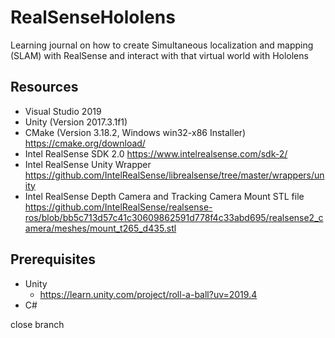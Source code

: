 # RealSenseHololens
Learning journal on how to create Simultaneous localization and mapping (SLAM) with RealSense and interact with that virtual world with Hololens


## Resources
* Visual Studio 2019
* Unity (Version 2017.3.1f1)
* CMake (Version 3.18.2, Windows win32-x86 Installer) https://cmake.org/download/
* Intel RealSense SDK 2.0 https://www.intelrealsense.com/sdk-2/
* Intel RealSense Unity Wrapper https://github.com/IntelRealSense/librealsense/tree/master/wrappers/unity
* Intel RealSense Depth Camera and Tracking Camera Mount STL file https://github.com/IntelRealSense/realsense-ros/blob/bb5c713d57c41c30609862591d778f4c33abd695/realsense2_camera/meshes/mount_t265_d435.stl

## Prerequisites
* Unity 
  * https://learn.unity.com/project/roll-a-ball?uv=2019.4
* C#

close branch
